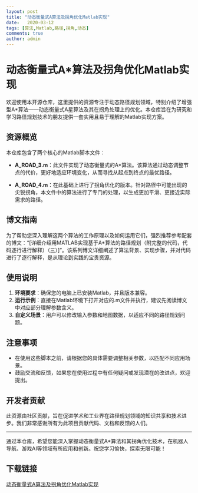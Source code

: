 ```yaml
---
layout: post
title: "动态衡量式A算法及拐角优化Matlab实现"
date:   2020-03-12
tags: [算法,Matlab,路径,拐角,动态]
comments: true
author: admin
---
```

# 动态衡量式A*算法及拐角优化Matlab实现

欢迎使用本开源仓库，这里提供的资源专注于动态路径规划领域，特别介绍了增强型A*算法——动态衡量式A星算法及其在拐角处理上的优化。本仓库旨在为研究和学习路径规划技术的朋友提供一套实用且易于理解的Matlab实现方案。

## 资源概览

本仓库包含了两个核心的Matlab脚本文件：

- **A_ROAD_3.m**：此文件实现了动态衡量式的A*算法。该算法通过动态调整节点的代价，更好地适应环境变化，从而寻找从起点到终点的最优路径。

- **A_ROAD_4.m**：在此基础上进行了拐角优化的版本。针对路径中可能出现的尖锐拐角，本文件中的算法进行了专门的处理，以生成更加平滑、更接近实际需求的路径。

## 博文指南

为了帮助您深入理解这两个算法的工作原理以及如何运用它们，强烈推荐参考配套的博文：“[详细介绍用MATLAB实现基于A*算法的路径规划（附完整的代码，代码逐行进行解释）（三）]”。该系列博文详细阐述了算法背景、实现步骤，并对代码进行了逐行解释，是从理论到实践的宝贵资源。

## 使用说明

1. **环境要求**：确保您的电脑上已安装Matlab，并且版本兼容。
2. **运行示例**：直接在Matlab环境下打开对应的.m文件并执行，建议先阅读博文中对应部分理解参数含义。
3. **自定义场景**：用户可以修改输入参数和地图数据，以适应不同的路径规划问题。

## 注意事项

- 在使用这些脚本之前，请根据您的具体需要调整相关参数，以匹配不同应用场景。
- 鼓励交流和反馈，如果您在使用过程中有任何疑问或发现潜在的改进点，欢迎提出。

## 开发者贡献

此资源由社区贡献，旨在促进学术和工业界在路径规划领域的知识共享和技术进步。我们非常感谢所有为此项目贡献代码、文档和反馈的人们。

---

通过本仓库，希望您能深入掌握动态衡量式A*算法和其拐角优化技术，在机器人导航、游戏AI等领域有所应用和创新。祝您学习愉快，探索无限可能！

## 下载链接

[动态衡量式A算法及拐角优化Matlab实现](https://pan.quark.cn/s/320cf633ed19)